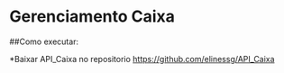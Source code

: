# Gerenciamento Caixa


##Como executar:

*Baixar API_Caixa no repositorio https://github.com/elinessg/API_Caixa

